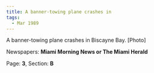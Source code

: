 ```yaml
---  
title: A banner-towing plane crashes in  
tags:  
  - Mar 1989  
---  
```

  
A banner-towing plane crashes in Biscayne Bay. [Photo]  
  
Newspapers: **Miami Morning News or The Miami Herald**  
  
Page: **3**, Section: **B** 
